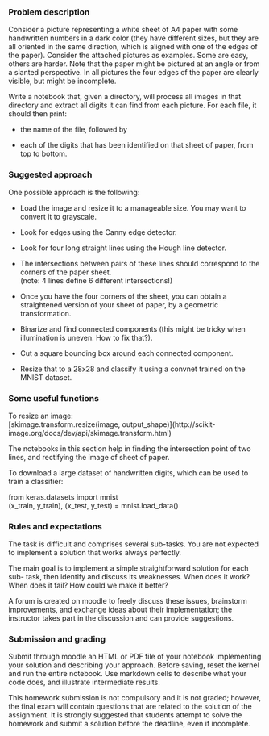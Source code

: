 ### Problem description

Consider a picture representing a white sheet of A4 paper with some
handwritten numbers in a dark color (they have different sizes, but they are
all oriented in the same direction, which is aligned with one of the edges of
the paper). Consider the attached pictures as examples. Some are easy, others
are harder. Note that the paper might be pictured at an angle or from a
slanted perspective. In all pictures the four edges of the paper are clearly
visible, but might be incomplete.

Write a notebook that, given a directory, will process all images in that
directory and extract all digits it can find from each picture. For each file,
it should then print:

  * the name of the file, followed by

  * each of the digits that has been identified on that sheet of paper, from top to bottom.

### Suggested approach

One possible approach is the following:

  * Load the image and resize it to a manageable size. You may want to convert it to grayscale.

  * Look for edges using the Canny edge detector.

  * Look for four long straight lines using the Hough line detector.

  * The intersections between pairs of these lines should correspond to the corners of the paper sheet.  
(note: 4 lines define 6 different intersections!)

  * Once you have the four corners of the sheet, you can obtain a straightened version of your sheet of paper, by a geometric transformation.

  * Binarize and find connected components (this might be tricky when illumination is uneven. How to fix that?).

  * Cut a square bounding box around each connected component.

  * Resize that to a 28x28 and classify it using a convnet trained on the MNIST dataset.

### Some useful functions

To resize an image:  
[skimage.transform.resize(image, output_shape)](http://scikit-
image.org/docs/dev/api/skimage.transform.html)

The notebooks in this section help in finding the intersection point of two
lines, and rectifying the image of sheet of paper.

To download a large dataset of handwritten digits, which can be used to train
a classifier:

from keras.datasets import mnist  
(x_train, y_train), (x_test, y_test) = mnist.load_data()

### Rules and expectations

The task is difficult and comprises several sub-tasks. You are not expected to
implement a solution that works always perfectly.

The main goal is to implement a simple straightforward solution for each sub-
task, then identify and discuss its weaknesses. When does it work? When does
it fail? How could we make it better?

A forum is created on moodle to freely discuss these issues, brainstorm
improvements, and exchange ideas about their implementation; the instructor
takes part in the discussion and can provide suggestions.

### Submission and grading

Submit through moodle an HTML or PDF file of your notebook implementing your
solution and describing your approach. Before saving, reset the kernel and run
the entire notebook. Use markdown cells to describe what your code does, and
illustrate intermediate results.

This homework submission is not compulsory and it is not graded; however, the
final exam will contain questions that are related to the solution of the
assignment. It is strongly suggested that students attempt to solve the
homework and submit a solution before the deadline, even if incomplete.
